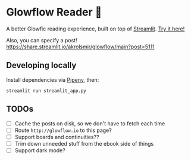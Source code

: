 # Glowflow Reader 🌟

A better Glowfic reading experience, built on top of [Streamlit](https://docs.streamlit.io/). [Try it here!](https://share.streamlit.io/akrolsmir/glowflow/main)

Also, you can specify a post! https://share.streamlit.io/akrolsmir/glowflow/main?post=5111

## Developing locally

Install dependencies via [Pipenv](https://docs.streamlit.io/library/get-started/installation#install-pipenv), then:

```
streamlit run streamlit_app.py
```

## TODOs

- [ ] Cache the posts on disk, so we don't have to fetch each time
- [ ] Route `http://glowflow.io` to this page?
- [ ] Support boards and continuities??
- [ ] Trim down unneeded stuff from the ebook side of things
- [ ] Support dark mode?
